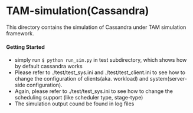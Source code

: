 TAM-simulation(Cassandra)
===

This directory contains the simulation of Cassandra under TAM simulation framework.

#### Getting Started
* simply run `$ python run_sim.py` in test subdirectory, which shows how by default cassandra works
* Please refer to ./test/test_sys.ini and ./test/test_client.ini to see how to change the configuration
of clients(aka. workload) and system(server-side configuration).
* Again, please refer to ./test/test_sys.ini to see how to change the scheduling support (like scheduler type, stage-type)
* The simulation output cound be found in log files
